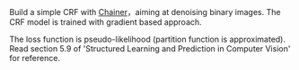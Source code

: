 Build a simple CRF with [Chainer](https://chainer.org/)，aiming at denoising binary images. The CRF model is trained with gradient based approach.

The loss function is pseudo-likelihood (partition function is approximated). Read section 5.9 of 'Structured Learning and Prediction in Computer Vision' for reference.